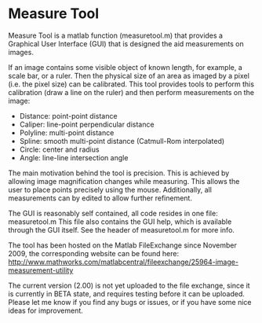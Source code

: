 # Measure Tool

Measure Tool is a matlab function (measuretool.m) that provides a Graphical User Interface (GUI) that is designed the aid measurements on images.

If an image contains some visible object of known length, for example, a scale bar, or a ruler. Then the physical size of an area as imaged by a pixel (i.e. the pixel size) can be calibrated. This tool provides tools to perform this calibration (draw a line on the ruler) and then perform measurements on the image:
- Distance: point-point distance
- Caliper: line-point perpendicular distance
- Polyline: multi-point distance
- Spline: smooth multi-point distance (Catmull-Rom interpolated)
- Circle: center and radius
- Angle: line-line intersection angle

The main motivation behind the tool is precision. This is achieved by allowing image magnification changes while measuring. This allows the user to place points precisely using the mouse. Additionally, all measurements can by edited to allow further refinement.

The GUI is reasonably self contained, all code resides in one file: measuretool.m
This file also contains the GUI help, which is available through the GUI itself. See the header of measuretool.m for more info.

The tool has been hosted on the Matlab FileExchange since November 2009, the corresponding website can be found here:
http://www.mathworks.com/matlabcentral/fileexchange/25964-image-measurement-utility

The current version (2.00) is not yet uploaded to the file exchange, since it is
currently in BETA state, and requires testing before it can be uploaded. Please let me know if you find any bugs or issues, or if you have some nice ideas for improvement.

